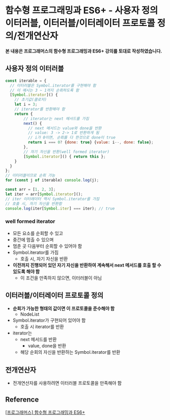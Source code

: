 # 함수형 프로그래밍과 ES6+ - 사용자 정의 이터러블, 이터러블/이터레이터 프로토콜 정의/전개연산자



**본 내용은 프로그래머스의 함수형 프로그래밍과 ES6+ 강의를 토대로 작성하였습니다.**



## 사용자 정의 이터러블

```JavaScript
const iterable = {
  // 이터러블은 Symbol.iterator를 구현해야 함
  // 이 예시는 3 ~ 1까지 순회하도록 함
  [Symbol.iterator]() {
    // 초기값(클로저)
    let i = 3;
    // iterator를 반환해야 함
    return {
      	// iterator는 next 메서드를 가짐
      	next() {
          // next 메서드는 value와 done을 반환
          // value: 3 -> 2-> 1로 반환하게 됨
          // i가 0이면, 순회를 다 한것으로 done이 true
          return i === 0? {done: true} {value: i--, done: false};
        },
      	// 자기 자신을 반환(well formed iterator)
      	[Symbol.iterator]() { return this };
    }
  }
};
// 이터러블이므로 순회 가능
for (const j of iterable) console.log(j);

const arr = [1, 2, 3];
let iter = arr[Symbol.iterator]();
// iter 이터레이터 역시 Symbol.iterator를 가짐
// 호출 시, 자기 자신을 반환함
console.log(iter[Symbol.iter] === iter); // true
```



### well formed iterator

* 모든 요소를 순회할 수 있고
* 중간에 멈출 수 있으며
* 멈춘 곳 다음부터 순회할 수 있어야 함
* Symbol.iterator를 가짐
  * 호출 시, 자기 자신을 반환
* **이전까지 진행되어 있던 자기 자신을 반환하여 계속해서 next 메서드를 호출 할 수 있도록 해야 함** 
  * 이 조건을 만족하지 않으면, 이터러블이 아님



## 이터러블/이터레이터 프로토콜 정의

* **순회가 가능한 형태의 값이면 이 프로토콜을 준수해야 함**
  * NodeList
* Symbol.iterator가 구현되어 있어야 함
  * 호출 시 iterator를 반환
* iterator는
  * next 메서드를 반환
    * value, done을 반환
  * 해당 순회의 자신을 반환하는 Symbol.iterator를 반환

## 전개연산자

* 전개연산자를 사용하려면 이터러블 프로토콜을 만족해야 함

## Reference

[[프로그래머스] 함수형 프로그래밍과 ES6+](https://school.programmers.co.kr/learn/courses/7637)

